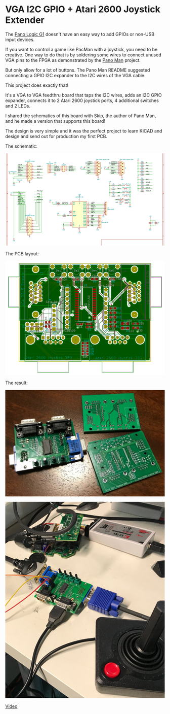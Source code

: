 # VGA I2C GPIO + Atari 2600 Joystick Extender

The [Pano Logic G1](https://github.com/tomverbeure/panologic) doesn't have an easy
way to add GPIOs or non-USB input devices.

If you want to control a game like PacMan with a joystick, you need to be creative.
One way to do that is by soldering some wires to connect unused VGA pins to the
FPGA as demonstrated by the [Pano Man](https://github.com/skiphansen/pano_man) project.

But only allow for a lot of buttons. The Pano Man README suggested connecting a
GPIO I2C expander to the I2C wires of the VGA cable.

This project does exactly that!


It's a VGA to VGA feedthru board that taps the I2C wires, adds an I2C GPIO expander, connects it
to 2 Atari 2600 joystick ports, 4 additional switches and 2 LEDs.

I shared the schematics of this board with Skip, the author of Pano Man, and he made a
version that supports this board!

The design is very simple and it was the perfect project to learn KiCAD and design and 
send out for production my first PCB.

The schematic:

![Schematic](./assets/Schematic.png)

The PCB layout:

![PCB Layout](./assets/PCB_layout.png)

The result:

![PCBs](./assets/PCBs.JPG)

![Joystick](./assets/Joystick.JPG)


[Video](https://player.vimeo.com/video/315809161)
